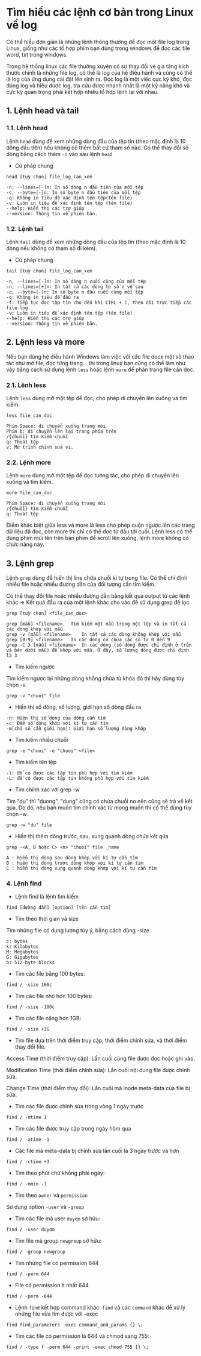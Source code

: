 # Tìm hiểu các lệnh cơ bản trong Linux về log

Có thể hiểu đơn giản là những lệnh thông thường để đọc một file log trong Linux, giống như các tổ hợp phím bạn dùng trong windows để đọc các file word, txt trong windows.

Trong hệ thống linux các file thường xuyên có sự thay đổi vè gia tăng kích thước chính là những file log, có thể là log của hệ điều hành và cũng có thể là log của ứng dụng cài đặt lên sinh ra. Đọc log là một việc cực kỳ khó, đọc đúng log và hiểu được log, tra cứu được nhanh nhất là một kỹ năng khó và cực kỳ quan trọng phải kết hợp nhiều tổ hợp lệnh lại với nhau.

## 1. Lệnh head và tail

### 1.1. Lệnh head

Lệnh `head` dùng để xem những dòng đầu của tệp tin (theo mặc định là 10 dòng đầu tiên) nếu không có thêm bất cứ tham số nào. Có thể thay đổi số dòng bằng cách thêm `-n` vào sau lệnh `head`

- Cú pháp chung

`head [tuỳ chọn] file_log_can_xem`

```
-n, --lines=[-]n: In số dòng n đầu tiên của mỗi tệp
-c, --byte=[-]n: In số byte n đầu tiên của mỗi tệp
-q: Không in tiêu đề xác định tên tệp(tên file)
-v: Luôn in tiêu đề xác định tên tệp (tên file)
--help: Hiển thị các trợ giúp
--version: Thông tin về phiên bản.
```

### 1.2. Lệnh tail

Lệnh `tail` dùng để xem những dòng đầu của tệp tin (theo mặc định là 10 dòng nếu không có tham số đi kèm).

- Cú pháp chung

`tail [tuỳ chọn] file_log_can_xem`

```
-n, --lines=[-]n: In số dòng n cuối cùng của mỗi tệp
-n, --lines=[+]n: In tất cả các dòng từ số n về sau
-c, --byte=[-]n: In số byte n đầu cuối cùng mỗi tệp
-q: Không in tiêu đề đầu ra
-f: Tiếp tục đọc tập tin cho đến khi CTRL + C, theo dõi trực tiếp các file log.
-v: Luôn in tiêu đề xác định tên tệp (tên file)
--help: Hiển thị các trợ giúp
--version: Thông tin về phiên bản.
```

## 2. Lệnh less và more

Nếu bạn dùng hệ điều hành Windows làm việc với các file docx một sô thao tác như mở file, đọc từng trang... thì trong linux bạn cũng có thể làm như vậy bằng cách sử dụng lệnh `less` hoặc lệnh `more` để phân trang file cần đọc.

### 2.1. Lênh less 

Lệnh `less` dùng mở một tệp để đọc, cho phép di chuyển lên xuống và tìm kiếm.

`less file_can_doc`

```
Phím Space: di chuyển xuống trang mới
Phím b: di chuyển lên lại trang phía trên
/{chuỗi} tìm kiểm chuỗi
q: Thoát tệp
v: Mở trình chỉnh sửa vi.
```


### 2.2. Lệnh more

Lệnh `more` dùng mở một tệp để đọc tương tác, cho phép di chuyển lên xuống và tìm kiếm.

`more file_can_doc`


```
Phím Space: di chuyển xuống trang mới
/{chuỗi} tìm kiểm chuỗi
q: Thoát tệp
```

Điểm khác biệt giữa less và more là less cho phép cuộn ngược lên các trang dữ liệu đã đọc, còn more thì chỉ có thể đọc từ đầu tới cuối. Lệnh less có thể dùng phím mũi tên trên bàn phím để scroll lên xuống, lệnh more không có chức năng này.

## 3. Lệnh grep

Lệnh `grep` dùng để hiển thị line chứa chuỗi kí tự trong file. Có thể chỉ định nhiều file hoặc nhiều đường dẫn của đối tượng cần tìm kiếm. 

Có thể thay đổi file hoặc nhiều đường dẫn bằng kết quả output từ các lệnh khác => Kết quả đầu ra của một lệnh khác cho vào để sử dụng grep để lọc.


`grep [tuỳ chọn] <file_can_doc>`

```
grep [mẫu] <filename>	Tìm kiếm một mẫu trong một tệp và in tất cả các dòng khớp với mẫu.
grep -v [mẫu] <filename>	In tất cả các dòng không khớp với mẫu
grep [0-9] <filename>	In các dòng có chứa các số từ 0 đến 9
grep -C 3 [mẫu] <filename>	In các dòng (số dòng được chỉ định ở trên và bên dưới mẫu) để khớp với mẫu. Ở đây, số lượng dòng được chỉ định là 3
```

- Tìm kiếm ngược

Tìm kiếm ngược lại những dòng không chứa từ khóa đó thì hãy dùng tùy chọn -v.

`grep -v "chuoi" file`

-  Hiển thị số dòng, số lượng, giới hạn số dòng đầu ra

```
-n: Hiện thị số dòng của dòng cần tìm
-c: Đếm số dòng khớp với kí tự cần tìm
-m[chỉ số cần giới hạn]: Giới hạn số lượng dòng khớp
```

- Tìm kiếm nhiều chuỗi

`grep -e "chuoi" -e "chuoi" <file>`


- Tìm kiếm tên tệp

```
-l: để có được các tập tin phù hợp với tìm kiếm
-L: để có được các tập tin không phù hợp với tìm kiếm
```

- Tìm chính xác với grep -w

Tìm "du" thì "duong", "dung" cũng có chứa chuỗi no nên cũng sẽ trả về kết qủa. Do đó, nếu bạn muốn tìm chính xác từ mong muốn thì có thể dùng tùy chọn -w.

```
grep -w "du" file
```

- Hiển thị thêm dòng trước, sau, xung quanh dòng chứa kết qủa

```
grep -<A, B hoặc C> <n> "chuoi" file _name
```

```
A : hiển thị dòng sau dòng khớp với kí tự cần tìm
B : hiển thị dòng trước dòng khớp với kí tự cần tìm
C : hiển thị dòng xung quanh dòng khớp với kí tự cần tìm
```

### 4. Lệnh find

- Lệnh find là lệnh tìm kiếm

`find [đường dẫn] [option] [tên cần tìm]`

- Tìm theo thời gian và size

Tìm những file có dung lượng tùy ý, bằng cách dùng -size.

```
c: bytes
k: Kilobytes
M: Megabytes
G: Gigabytes
b: 512-byte blocks
```

+ Tìm các file bằng 100 bytes:

```
find / -size 100c
```

+ Tìm các file nhỏ hơn 100 bytes:

```
find / -size -100c
```

+ Tìm các file nặng hơn 1GB:

```
find / -size +1G
```

- Tìm file dựa trên thời điểm truy cập, thời điểm chỉnh sửa, và thời điểm thay đổi file.

Access Time (thời điểm truy cập): Lần cuối cùng file được đọc hoặc ghi vào.

Modification Time (thời điểm chỉnh sửa): Lần cuối nội dung file được chỉnh sửa.

Change Time (thời điểm thay đổi): Lần cuối mà inode meta-data của file bị sửa.


+ Tìm các file được chỉnh sửa trong vòng 1 ngày trước

```
find / -mtime 1
```

+ Tìm các file được truy cập trong ngày hôm qua

```
find / -atime -1
```

+ Các file mà meta-data bị chỉnh sửa lần cuối là 3 ngày trước và hơn

```
find / -ctime +3
```

+ Tìm theo phút chứ không phải ngày:

```
find / -mmin -1
```

- Tìm theo `owner` và `permission`

Sử dụng option `-user` và `-group`


+ Tìm các file mà user `duydm` sở hữu:
```
find / -user duydm
```

+ Tìm file mà group `newgroup` sở hữu:
```
find / -group newgroup
```

+ Tìm những file có permission 644

```
find / -perm 644
```

+ File có permission ít nhất 644

```
find / -perm -644
```

- Lệnh `find` kết hợp command khác: `find` và các `command` khác để xử lý những file vừa tìm được với -exec

```
find find_parameters -exec command_and_params {} \;
```

+ Tìm các file có permission là 644 và chmod sang 755:

```
find / -type f -perm 644 -print -exec chmod 755 {} \;
```












